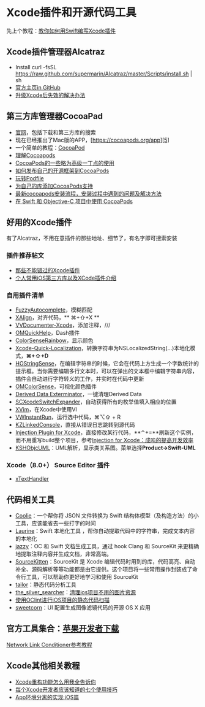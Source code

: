 # Xcode插件和开源代码工具
先上个教程：[教你如何用Swift编写Xcode插件][1]

## Xcode插件管理器Alcatraz
- Install
	curl -fsSL https://raw.github.com/supermarin/Alcatraz/master/Scripts/install.sh | sh
- [官方主页in GitHub][2]
 - [升级Xcode后失效的解决办法][3]

## 第三方库管理器CocoaPad
- [官网][4]，包括下载和第三方库的搜索
- 现在已经推出了Mac版的APP，[https://cocoapods.org/app][5]
- 一个简单的教程：[CocoaPod][6]
- [理解Cocoapods][7]
- [CocoaPods的一些略为高级一丁点的使用][8]
- [如何发布自己的开源框架到CocoaPods][9]
- [玩转Podfile][10]
- [为自己的库添加CocoaPods支持][11]
- [最新cocoapods安装流程，安装过程中遇到的问题及解决方法][12]
- [在 Swift 和 Objective-C 项目中使用 CocoaPods][13]

## 好用的Xcode插件
有了Alcatraz，不用在意插件的那些地址、细节了，有名字即可搜索安装
### 插件推荐帖文
- [那些不能错过的Xcode插件][14]
- [个人常用iOS第三方库以及XCode插件介绍][15]

### 自用插件清单
- [FuzzyAutocomplete][16]，模糊匹配
- [XAlign][17]，对齐代码，** ⌘+⇧+X **
- [VVDocumenter-Xcode][18]，添加注释，///
- [OMQuickHelp][19]，Dash插件　
- [ColorSenseRainbow][20]，显示颜色
- [Xcode-Quick-Localization][21]，转换字符串为NSLocalizedString(…)本地化模式，**⌘+⇧+D**
- [HOStringSense][22]，在编辑字符串的时候，它会在代码上方生成一个字数统计的提示框。当你需要编辑多行文本时，可以在弹出的文本框中编辑字符串内容，插件会自动进行字符转义的工作，并实时在代码中更新
- [OMColorSense][23]，可视化颜色插件
- [Derived Data Exterminator][24]，一键清理Derived Data
- [SCXcodeSwitchExpander][25]，自动获得所有的枚举值填入相应的位置
- [XVim][26]，在Xcode中使用VI
- [VWInstantRun][27]，运行选中代码，⌘⌥⇧ + R
- [KZLinkedConsole][28]，直接从错误日志跳转到源代码
- [Injection Plugin for Xcode][29]，直接修改某行代码，**⌃+=**刷新这个实例，而不用重写build整个项目，参考[Injection for Xcode：成吨的提高开发效率][30]
- [KSHObjcUML][31]：UML解析，显示类关系图。菜单选择**Product-\>Swift-UML**

### Xcode（8.0+） Source Editor 插件
- [xTextHandler][32]

## 代码相关工具
- [Coolie][33]：一个帮你将 JSON 文件转换为 Swift 结构体模型（及构造方法）的小工具，应该能省去一些打字的时间
- [Laurine][34]：Swift 本地化工具 ，帮你自动提取代码中的字符串，完成文本内容的本地化
- [jazzy][35]：OC 和 Swift 文档生成工具，通过 hook Clang 和 SourceKit 来更精确地提取注释内容并生成文档，非常高端。
- [SourceKitten][36]：SourceKit 是 Xcode 编辑代码时用到的库，代码高亮、自动补全、源码解析等等功能都是由它提供。这个项目将一些常用操作封装成了命令行工具，可以帮助你更好地学习和使用 SourceKit
- [tailor][37]：静态代码分析工具
- [the\_silver\_searcher][38]：[清理ios项目不用的图片资源][39]
- [使用OClint进行iOS项目的静态代码扫描][40]
- [sweetcorn][41]：UI 配置生成图像滤镜代码的开源 OS X 应用

## 官方工具集合：[苹果开发者下载][42]
[Network Link Conditioner参考教程][43]

## Xcode其他相关教程
- [Xcode重构功能怎么用我全告诉你][44]
- [每个Xcode开发者应该知道的七个使用技巧][45]
- [App环境分离的实现:iOS篇][46]

[1]:	http://www.cocoachina.com/swift/20151231/14837.html
[2]:	https://github.com/supermarin/Alcatraz
[3]:	http://conanwhf.gitcafe.io/2015/11/05/Alcatraz/
[4]:	https://cocoapods.org
[5]:	https://cocoapods.org/app
[6]:	http://conanwhf.gitcafe.io/2015/09/20/CocoaPod/
[7]:	https://segmentfault.com/a/1190000005041357 "理解Cocoapods"
[8]:	http://supermao.cn/cocoapodsde-xie-lue-wei-gao-ji-ding-dian-de-shi-yong/
[9]:	http://www.jianshu.com/p/32ba94d41861 "如何发布自己的开源框架到CocoaPods"
[10]:	http://www.cnblogs.com/Mr-ios/p/5310666.html "玩转Podfile"
[11]:	http://www.saitjr.com/ios/ios-trunk-cocoapods.html
[12]:	http://www.cnblogs.com/guanshenbao/p/5534578.html "最新cocoapods安装流程，安装过程中遇到的问题及解决方法"
[13]:	http://swift.gg/2016/07/13/using-cocoapods-in-your-swift-and-objective-c-projects/ "在 Swift 和 Objective-C 项目中使用 CocoaPods"
[14]:	http://www.cocoachina.com/industry/20130918/7022.html
[15]:	http://adad184.com/2015/07/08/my-favorite-libraries-and-plugins/#Xcode%E6%8F%92%E4%BB%B6
[16]:	https://github.com/FuzzyAutocomplete/FuzzyAutocompletePlugin
[17]:	https://github.com/qfish/XAlign
[18]:	https://github.com/onevcat/VVDocumenter-Xcode
[19]:	https://github.com/omz/Dash-Plugin-for-Xcode
[20]:	https://github.com/NorthernRealities/ColorSenseRainbow "ColorSenseRainbow"
[21]:	https://github.com/nanaimostudio/Xcode-Quick-Localization "Xcode-Quick-Localization"
[22]:	https://github.com/holtwick/HOStringSense-for-Xcode "HOStringSense"
[23]:	https://github.com/omz/ColorSense-for-Xcode "OMColorSense"
[24]:	https://github.com/kattrali/deriveddata-exterminator "8.Derived Data Exterminator"
[25]:	https://github.com/stefanceriu/SCXcodeSwitchExpander "4.SCXcodeSwitchExpander"
[26]:	https://github.com/XVimProject/XVim "XVim"
[27]:	https://github.com/wangshengjia/VWInstantRun "VWInstantRun"
[28]:	https://github.com/krzysztofzablocki/KZLinkedConsole "KZLinkedConsole"
[29]:	https://github.com/johnno1962/injectionforxcode "Injection Plugin for Xcode"
[30]:	http://www.jianshu.com/p/27be46d5e5d4 "Injection for Xcode：成吨的提高开发效率"
[31]:	https://github.com/kimsungwhee/KSHObjcUML "KSHObjcUML"
[32]:	https://github.com/cyanzhong/xTextHandler "xTextHandler"
[33]:	https://github.com/nixzhu/Coolie "Coolie"
[34]:	https://github.com/JiriTrecak/Laurine "Laurine"
[35]:	https://github.com/realm/jazzy "jazzy"
[36]:	https://github.com/jpsim/SourceKitten "SourceKitten"
[37]:	https://github.com/sleekbyte/tailor "tailor"
[38]:	https://github.com/ggreer/the_silver_searcher "the_silver_searcher"
[39]:	https://segmentfault.com/a/1190000004852744 "清理ios项目不用的图片资源"
[40]:	http://blog.yourtion.com/static-code-analysis-ios-using-oclint.html
[41]:	https://github.com/FlexMonkey/sweetcorn "sweetcorn"
[42]:	https://developer.apple.com/downloads/index.action?q=Hardware%20IO%20Tools "苹果开发者下载"
[43]:	http://nshipster.cn/network-link-conditioner/ "Network Link Conditioner"
[44]:	http://www.jianshu.com/p/595b7f03e76a "Xcode重构功能怎么用我全告诉你"
[45]:	http://www.cocoachina.com/ios/20160304/15558.html
[46]:	http://keeganlee.me/post/architecture/20160404 "App环境分离的实现:iOS篇"